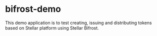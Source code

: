 # bifrost-demo
This demo application is to test creating, issuing and distributing tokens based on Stellar platform using Stellar Bifrost.
